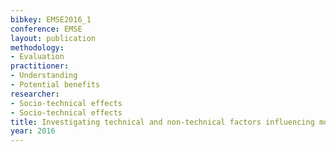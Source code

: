 ```yaml
---
bibkey: EMSE2016_1
conference: EMSE
layout: publication
methodology:
- Evaluation
practitioner:
- Understanding
- Potential benefits
researcher:
- Socio-technical effects
- Socio-technical effects
title: Investigating technical and non-technical factors influencing modern code review
year: 2016
---
```

